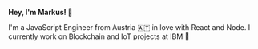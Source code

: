 **Hey, I'm Markus! 👋**

I'm a JavaScript Engineer from Austria 🇦🇹 in love with React and Node. I currently work on Blockchain and IoT projects at IBM 🐝
